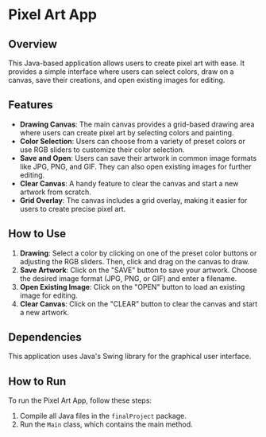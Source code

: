 # Pixel Art App

## Overview
This Java-based application allows users to create pixel art with ease. It provides a simple interface where users can select colors, draw on a canvas, save their creations, and open existing images for editing.

## Features
- **Drawing Canvas**: The main canvas provides a grid-based drawing area where users can create pixel art by selecting colors and painting.
- **Color Selection**: Users can choose from a variety of preset colors or use RGB sliders to customize their color selection.
- **Save and Open**: Users can save their artwork in common image formats like JPG, PNG, and GIF. They can also open existing images for further editing.
- **Clear Canvas**: A handy feature to clear the canvas and start a new artwork from scratch.
- **Grid Overlay**: The canvas includes a grid overlay, making it easier for users to create precise pixel art.

## How to Use
1. **Drawing**: Select a color by clicking on one of the preset color buttons or adjusting the RGB sliders. Then, click and drag on the canvas to draw.
2. **Save Artwork**: Click on the "SAVE" button to save your artwork. Choose the desired image format (JPG, PNG, or GIF) and enter a filename.
3. **Open Existing Image**: Click on the "OPEN" button to load an existing image for editing.
4. **Clear Canvas**: Click on the "CLEAR" button to clear the canvas and start a new artwork.

## Dependencies
This application uses Java's Swing library for the graphical user interface.

## How to Run
To run the Pixel Art App, follow these steps:
1. Compile all Java files in the `finalProject` package.
2. Run the `Main` class, which contains the main method.

